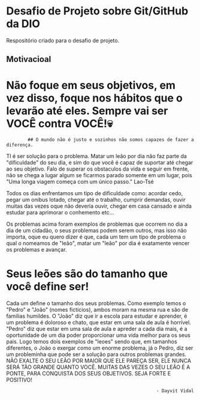 # Desafio de Projeto sobre Git/GitHub da DIO
 Respositório criado para o desafio de projeto.

## Motivacioal

# Não foque em seus objetivos, em vez disso, foque nos hábitos que o levarão até eles. Sempre vai ser VOCÊ contra VOCÊ!💀


			## O mundo não é justo e sozinhos não somos capazes de fazer a diferença.

TI é ser solução para o problema. Matar um leão por dia não faz parte da "dificuldade" do seu dia,
e sim do que você é capaz de suportar até chegar ao seu objetivo. Falo de superar os obstaculos da vida e seguir em frente,
não se chega a lugar algum se ficarmos parado somente em um lugar, pois "Uma longa viagem começa com um único passo." Lao-Tsé

Todos os dias enfrentamos um tipo de dificuldade como: acordar cedo, pegar um onibus lotado, 
chegar até o trabalho, cumprir demandas, ouvir muitas das vezes oque não deveria ouvir,
chegar em casa cansado e ainda estudar para aprimorar o conhemento etc...

Os problemas acima foram exemplos de problemas que ocorrem no dia a dia de um cidadão, o seus problemas podem serem outros,
mas isso não importa, oque eu quero dizer é que, cada um tem um tipo de problema o qual o nomeamos de "leão",
matar um "leão" por dia é exatamente vencer os problemas e avançar.

# Seus leões são do tamanho que você define ser!

Cada um define o tamanho dos seus problemas. Como exemplo temos o "Pedro" e "João" (nomes fictícios),
ambos moram na mesma rua e são de familias humildes. O "João" diz que ir a escola para estudar e aprender, é um problema 
é doloroso e chato, que estar em uma sala de aula é horrível. "Pedro" diz que estar em uma sala de aula e apreder a cada dia mais, é a
oportunidade de um dia poder proporcionar uma vida melhor para os seus pais. Logo temos dois exemplos de "leoes" sendo que,
em tamanhos diferentes, o João o exergar como um enorme problema, já o Pedro, diz ser um probleminha que pode ser a solução para outros problemas grandes.
NÃO EXALTE O SEU LEÃO POR MAIOR QUE ELE PAREÇA SER, ELE NUNCA SERÁ TÃO GRANDE QUANTO VOCÊ. MUITAS DAS VEZES O SEU LEÃO É A PONTE, PARA CONQUISTA DOS 
SEUS OBJETIVOS. SEJA FORTE E POSITIVO!

															- Dayvit Vidal


